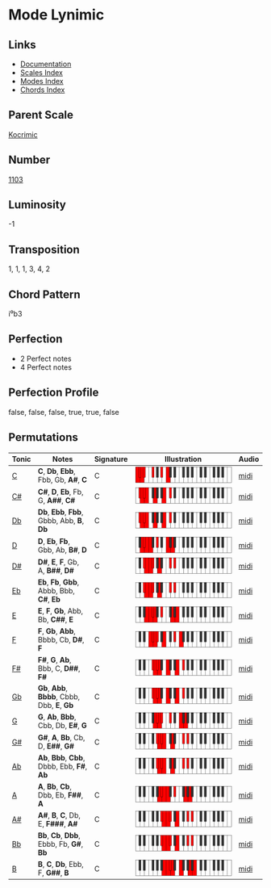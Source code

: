 # Mode Lynimic

## Links

- [Documentation](README.md)
- [Scales Index](Scales.md)
- [Modes Index](Modes.md)
- [Chords Index](Chords.md)

## Parent Scale

[Kocrimic](ScaleKocrimic.md)

## Number

[1103](https://ianring.com/musictheory/scales/1103)

## Luminosity

-1

## Transposition

1, 1, 1, 3, 4, 2

## Chord Pattern

i⁰b3

## Perfection

- 2 Perfect notes
- 4 Perfect notes

## Perfection Profile

false, false, false, true, true, false

## Permutations

| Tonic | Notes | Signature | Illustration | Audio |
|-------|-------|-----------|--------------|-------|
| [C](ModeCNaturalLynimic.md) | **C**, **Db**, **Ebb**, Fbb, Gb, **A#**, **C** | C | ![CNaturalLynimic](ModeCNaturalLynimic.png) | [midi](https://github.com/edipermadi/music/blob/main/docs/ModeCNaturalLynimic.mid?raw=true) |
| [C#](ModeCSharpLynimic.md) | **C#**, **D**, **Eb**, Fb, G, **A##**, **C#** | C | ![CSharpLynimic](ModeCSharpLynimic.png) | [midi](https://github.com/edipermadi/music/blob/main/docs/ModeCSharpLynimic.mid?raw=true) |
| [Db](ModeDFlatLynimic.md) | **Db**, **Ebb**, **Fbb**, Gbbb, Abb, **B**, **Db** | C | ![DFlatLynimic](ModeDFlatLynimic.png) | [midi](https://github.com/edipermadi/music/blob/main/docs/ModeDFlatLynimic.mid?raw=true) |
| [D](ModeDNaturalLynimic.md) | **D**, **Eb**, **Fb**, Gbb, Ab, **B#**, **D** | C | ![DNaturalLynimic](ModeDNaturalLynimic.png) | [midi](https://github.com/edipermadi/music/blob/main/docs/ModeDNaturalLynimic.mid?raw=true) |
| [D#](ModeDSharpLynimic.md) | **D#**, **E**, **F**, Gb, A, **B##**, **D#** | C | ![DSharpLynimic](ModeDSharpLynimic.png) | [midi](https://github.com/edipermadi/music/blob/main/docs/ModeDSharpLynimic.mid?raw=true) |
| [Eb](ModeEFlatLynimic.md) | **Eb**, **Fb**, **Gbb**, Abbb, Bbb, **C#**, **Eb** | C | ![EFlatLynimic](ModeEFlatLynimic.png) | [midi](https://github.com/edipermadi/music/blob/main/docs/ModeEFlatLynimic.mid?raw=true) |
| [E](ModeENaturalLynimic.md) | **E**, **F**, **Gb**, Abb, Bb, **C##**, **E** | C | ![ENaturalLynimic](ModeENaturalLynimic.png) | [midi](https://github.com/edipermadi/music/blob/main/docs/ModeENaturalLynimic.mid?raw=true) |
| [F](ModeFNaturalLynimic.md) | **F**, **Gb**, **Abb**, Bbbb, Cb, **D#**, **F** | C | ![FNaturalLynimic](ModeFNaturalLynimic.png) | [midi](https://github.com/edipermadi/music/blob/main/docs/ModeFNaturalLynimic.mid?raw=true) |
| [F#](ModeFSharpLynimic.md) | **F#**, **G**, **Ab**, Bbb, C, **D##**, **F#** | C | ![FSharpLynimic](ModeFSharpLynimic.png) | [midi](https://github.com/edipermadi/music/blob/main/docs/ModeFSharpLynimic.mid?raw=true) |
| [Gb](ModeGFlatLynimic.md) | **Gb**, **Abb**, **Bbbb**, Cbbb, Dbb, **E**, **Gb** | C | ![GFlatLynimic](ModeGFlatLynimic.png) | [midi](https://github.com/edipermadi/music/blob/main/docs/ModeGFlatLynimic.mid?raw=true) |
| [G](ModeGNaturalLynimic.md) | **G**, **Ab**, **Bbb**, Cbb, Db, **E#**, **G** | C | ![GNaturalLynimic](ModeGNaturalLynimic.png) | [midi](https://github.com/edipermadi/music/blob/main/docs/ModeGNaturalLynimic.mid?raw=true) |
| [G#](ModeGSharpLynimic.md) | **G#**, **A**, **Bb**, Cb, D, **E##**, **G#** | C | ![GSharpLynimic](ModeGSharpLynimic.png) | [midi](https://github.com/edipermadi/music/blob/main/docs/ModeGSharpLynimic.mid?raw=true) |
| [Ab](ModeAFlatLynimic.md) | **Ab**, **Bbb**, **Cbb**, Dbbb, Ebb, **F#**, **Ab** | C | ![AFlatLynimic](ModeAFlatLynimic.png) | [midi](https://github.com/edipermadi/music/blob/main/docs/ModeAFlatLynimic.mid?raw=true) |
| [A](ModeANaturalLynimic.md) | **A**, **Bb**, **Cb**, Dbb, Eb, **F##**, **A** | C | ![ANaturalLynimic](ModeANaturalLynimic.png) | [midi](https://github.com/edipermadi/music/blob/main/docs/ModeANaturalLynimic.mid?raw=true) |
| [A#](ModeASharpLynimic.md) | **A#**, **B**, **C**, Db, E, **F###**, **A#** | C | ![ASharpLynimic](ModeASharpLynimic.png) | [midi](https://github.com/edipermadi/music/blob/main/docs/ModeASharpLynimic.mid?raw=true) |
| [Bb](ModeBFlatLynimic.md) | **Bb**, **Cb**, **Dbb**, Ebbb, Fb, **G#**, **Bb** | C | ![BFlatLynimic](ModeBFlatLynimic.png) | [midi](https://github.com/edipermadi/music/blob/main/docs/ModeBFlatLynimic.mid?raw=true) |
| [B](ModeBNaturalLynimic.md) | **B**, **C**, **Db**, Ebb, F, **G##**, **B** | C | ![BNaturalLynimic](ModeBNaturalLynimic.png) | [midi](https://github.com/edipermadi/music/blob/main/docs/ModeBNaturalLynimic.mid?raw=true) |
